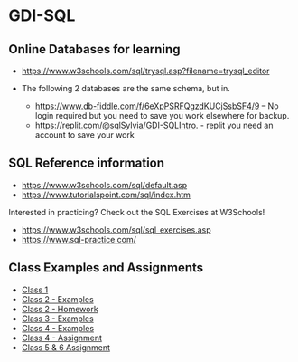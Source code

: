# GDI-SQL


## Online Databases for learning
- https://www.w3schools.com/sql/trysql.asp?filename=trysql_editor

- The following 2 databases are the same schema, but in.
  - https://www.db-fiddle.com/f/6eXpPSRFQgzdKUCjSsbSF4/9 – No login required but you need to save you work elsewhere for backup.
  - https://replit.com/@sqlSylvia/GDI-SQLIntro. - replit you need an account to save your work

## SQL Reference information
- https://www.w3schools.com/sql/default.asp
- https://www.tutorialspoint.com/sql/index.htm

Interested in practicing?  Check out the SQL Exercises at W3Schools!

- https://www.w3schools.com/sql/sql_exercises.asp
- https://www.sql-practice.com/


## Class Examples and Assignments

- [Class 1](https://github.com/sqlsylvia/GDI-SQL/blob/main/Class1-Examples.md)
- [Class 2 - Examples](https://github.com/sqlsylvia/GDI-SQL/blob/main/Class2-Examples.md)
- [Class 2 - Homework](https://github.com/sqlsylvia/GDI-SQL/blob/main/Class2-HomeWork.md)
- [Class 3 - Examples](https://github.com/sqlsylvia/GDI-SQL/blob/main/Class3-Examples.md)
- [Class 4 - Examples](https://github.com/sqlsylvia/GDI-SQL/blob/main/Class4-Examples.md)
- [Class 4 - Assignment](https://github.com/sqlsylvia/GDI-SQL/blob/main/Class4-Assignment.md)
- [Class 5 & 6 Assignment](https://github.com/sqlsylvia/GDI-SQL/blob/main/Class-5-6-Assignment.md)
